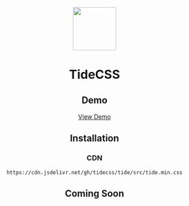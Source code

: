 <div align="center">

<img src="https://avatars.githubusercontent.com/u/117318297" width="100">

<h1>TideCSS</h1>
<h2>Demo</h2>
<a href="https://ih902g.csb.app/" target="_blank">View Demo</a>
<h2>Installation</h2>
<h3>CDN</h3>
  
```
https://cdn.jsdelivr.net/gh/tidecss/tide/src/tide.min.css
```

<h2>Coming Soon</h2>

</div>
